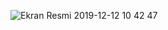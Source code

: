 ![Ekran Resmi 2019-12-12 10 42 47](https://user-images.githubusercontent.com/37613999/70694090-d8d70680-1ccf-11ea-9cac-0982afe29f63.png)
